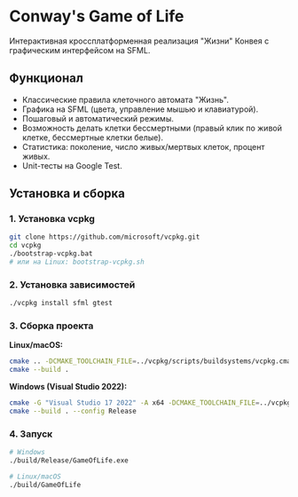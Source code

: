 # Conway's Game of Life

Интерактивная кроссплатформенная реализация "Жизни" Конвея с графическим интерфейсом на SFML.

## Функционал
- Классические правила клеточного автомата "Жизнь".
- Графика на SFML (цвета, управление мышью и клавиатурой).
- Пошаговый и автоматический режимы.
- Возможность делать клетки бессмертными (правый клик по живой клетке, бессмертные клетки белые).
- Статистика: поколение, число живых/мертвых клеток, процент живых.
- Unit-тесты на Google Test.

## Установка и сборка

### 1. Установка vcpkg
```sh
git clone https://github.com/microsoft/vcpkg.git
cd vcpkg 
./bootstrap-vcpkg.bat
# или на Linux: bootstrap-vcpkg.sh
```

### 2. Установка зависимостей
```sh
./vcpkg install sfml gtest
```

### 3. Сборка проекта

**Linux/macOS:**
```sh
cmake .. -DCMAKE_TOOLCHAIN_FILE=../vcpkg/scripts/buildsystems/vcpkg.cmake
cmake --build .
```

**Windows (Visual Studio 2022):**
```sh
cmake -G "Visual Studio 17 2022" -A x64 -DCMAKE_TOOLCHAIN_FILE=../vcpkg/scripts/buildsystems/vcpkg.cmake ..
cmake --build . --config Release
```

### 4. Запуск
```sh
# Windows
./build/Release/GameOfLife.exe

# Linux/macOS
./build/GameOfLife
``` 